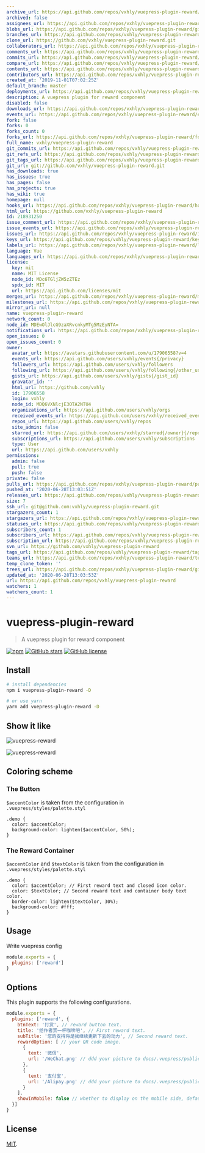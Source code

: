 ```yaml
---
archive_url: https://api.github.com/repos/vxhly/vuepress-plugin-reward/{archive_format}{/ref}
archived: false
assignees_url: https://api.github.com/repos/vxhly/vuepress-plugin-reward/assignees{/user}
blobs_url: https://api.github.com/repos/vxhly/vuepress-plugin-reward/git/blobs{/sha}
branches_url: https://api.github.com/repos/vxhly/vuepress-plugin-reward/branches{/branch}
clone_url: https://github.com/vxhly/vuepress-plugin-reward.git
collaborators_url: https://api.github.com/repos/vxhly/vuepress-plugin-reward/collaborators{/collaborator}
comments_url: https://api.github.com/repos/vxhly/vuepress-plugin-reward/comments{/number}
commits_url: https://api.github.com/repos/vxhly/vuepress-plugin-reward/commits{/sha}
compare_url: https://api.github.com/repos/vxhly/vuepress-plugin-reward/compare/{base}...{head}
contents_url: https://api.github.com/repos/vxhly/vuepress-plugin-reward/contents/{+path}
contributors_url: https://api.github.com/repos/vxhly/vuepress-plugin-reward/contributors
created_at: '2019-11-01T07:02:25Z'
default_branch: master
deployments_url: https://api.github.com/repos/vxhly/vuepress-plugin-reward/deployments
description: A vuepress plugin for reward component
disabled: false
downloads_url: https://api.github.com/repos/vxhly/vuepress-plugin-reward/downloads
events_url: https://api.github.com/repos/vxhly/vuepress-plugin-reward/events
fork: false
forks: 0
forks_count: 0
forks_url: https://api.github.com/repos/vxhly/vuepress-plugin-reward/forks
full_name: vxhly/vuepress-plugin-reward
git_commits_url: https://api.github.com/repos/vxhly/vuepress-plugin-reward/git/commits{/sha}
git_refs_url: https://api.github.com/repos/vxhly/vuepress-plugin-reward/git/refs{/sha}
git_tags_url: https://api.github.com/repos/vxhly/vuepress-plugin-reward/git/tags{/sha}
git_url: git://github.com/vxhly/vuepress-plugin-reward.git
has_downloads: true
has_issues: true
has_pages: false
has_projects: true
has_wiki: true
homepage: null
hooks_url: https://api.github.com/repos/vxhly/vuepress-plugin-reward/hooks
html_url: https://github.com/vxhly/vuepress-plugin-reward
id: 218931250
issue_comment_url: https://api.github.com/repos/vxhly/vuepress-plugin-reward/issues/comments{/number}
issue_events_url: https://api.github.com/repos/vxhly/vuepress-plugin-reward/issues/events{/number}
issues_url: https://api.github.com/repos/vxhly/vuepress-plugin-reward/issues{/number}
keys_url: https://api.github.com/repos/vxhly/vuepress-plugin-reward/keys{/key_id}
labels_url: https://api.github.com/repos/vxhly/vuepress-plugin-reward/labels{/name}
language: Vue
languages_url: https://api.github.com/repos/vxhly/vuepress-plugin-reward/languages
license:
  key: mit
  name: MIT License
  node_id: MDc6TGljZW5zZTEz
  spdx_id: MIT
  url: https://api.github.com/licenses/mit
merges_url: https://api.github.com/repos/vxhly/vuepress-plugin-reward/merges
milestones_url: https://api.github.com/repos/vxhly/vuepress-plugin-reward/milestones{/number}
mirror_url: null
name: vuepress-plugin-reward
network_count: 0
node_id: MDEwOlJlcG9zaXRvcnkyMTg5MzEyNTA=
notifications_url: https://api.github.com/repos/vxhly/vuepress-plugin-reward/notifications{?since,all,participating}
open_issues: 0
open_issues_count: 0
owner:
  avatar_url: https://avatars.githubusercontent.com/u/17906558?v=4
  events_url: https://api.github.com/users/vxhly/events{/privacy}
  followers_url: https://api.github.com/users/vxhly/followers
  following_url: https://api.github.com/users/vxhly/following{/other_user}
  gists_url: https://api.github.com/users/vxhly/gists{/gist_id}
  gravatar_id: ''
  html_url: https://github.com/vxhly
  id: 17906558
  login: vxhly
  node_id: MDQ6VXNlcjE3OTA2NTU4
  organizations_url: https://api.github.com/users/vxhly/orgs
  received_events_url: https://api.github.com/users/vxhly/received_events
  repos_url: https://api.github.com/users/vxhly/repos
  site_admin: false
  starred_url: https://api.github.com/users/vxhly/starred{/owner}{/repo}
  subscriptions_url: https://api.github.com/users/vxhly/subscriptions
  type: User
  url: https://api.github.com/users/vxhly
permissions:
  admin: false
  pull: true
  push: false
private: false
pulls_url: https://api.github.com/repos/vxhly/vuepress-plugin-reward/pulls{/number}
pushed_at: '2020-06-28T13:03:51Z'
releases_url: https://api.github.com/repos/vxhly/vuepress-plugin-reward/releases{/id}
size: 7
ssh_url: git@github.com:vxhly/vuepress-plugin-reward.git
stargazers_count: 1
stargazers_url: https://api.github.com/repos/vxhly/vuepress-plugin-reward/stargazers
statuses_url: https://api.github.com/repos/vxhly/vuepress-plugin-reward/statuses/{sha}
subscribers_count: 1
subscribers_url: https://api.github.com/repos/vxhly/vuepress-plugin-reward/subscribers
subscription_url: https://api.github.com/repos/vxhly/vuepress-plugin-reward/subscription
svn_url: https://github.com/vxhly/vuepress-plugin-reward
tags_url: https://api.github.com/repos/vxhly/vuepress-plugin-reward/tags
teams_url: https://api.github.com/repos/vxhly/vuepress-plugin-reward/teams
temp_clone_token: ''
trees_url: https://api.github.com/repos/vxhly/vuepress-plugin-reward/git/trees{/sha}
updated_at: '2020-06-28T13:03:53Z'
url: https://api.github.com/repos/vxhly/vuepress-plugin-reward
watchers: 1
watchers_count: 1
---
```


# vuepress-plugin-reward

> A vuepress plugin for reward component

[![npm](https://img.shields.io/npm/v/vuepress-plugin-reward.svg)](https://www.npmjs.com/package/vuepress-plugin-reward)
[![GitHub stars](https://img.shields.io/github/stars/vxhly/vuepress-plugin-reward)](https://github.com/vxhly/vuepress-plugin-reward/stargazers)
[![GitHub license](https://img.shields.io/github/license/vxhly/vuepress-plugin-reward)](https://github.com/vxhly/vuepress-plugin-reward/blob/master/LICENSE)

## Install

``` bash
# install dependencies
npm i vuepress-plugin-reward -D

# or use yarn
yarn add vuepress-plugin-reward -D
```

## Show it like

![vuepress-reward](http://oss-blog.test.upcdn.net/vuepress-reward-1.png)

![vuepress-reward](http://oss-blog.test.upcdn.net/vuepress-reward-2.png)

## Coloring scheme

### The Button

`$accentColor` is taken from the configuration in `.vuepress/styles/palette.styl`

``` stylus
.demo {
  color: $accentColor;
  background-color: lighten($accentColor, 50%);
}
```

### The Reward Container

`$accentColor` and `$textColor` is taken from the configuration in `.vuepress/styles/palette.styl`

``` stylus
.demo {
  color: $accentColor; // First reward text and closed icon color.
  color: $textColor; // Second reward text and container body text color.
  border-color: lighten($textColor, 30%);
  background-color: #fff;
}
```

## Usage

Write vuepress config

``` javascript
module.exports = {
  plugins: ['reward']
}
```

## Options

This plugin supports the following configurations.

``` javascript
module.exports = {
  plugins: ['reward', {
    btnText: '打赏', // reward button text.
    title: '给作者赏一杯咖啡吧', // First reward text.
    subTitle: '您的支持将是我继续更新下去的动力', // Second reward text.
    rewardOption: [ // your QR code image.
      {
        text: '微信',
        url: '/WeChat.png' // ddd your picture to docs/.vuepress/public
      },
      {
        text: '支付宝',
        url: '/Alipay.png' // ddd your picture to docs/.vuepress/public
      }
    ],
    showInMobile: false // whether to display on the mobile side, default: false.
  }]
}
```

## License

[MIT](https://github.com/vxhly/vuepress-plugin-reward/blob/master/LICENSE).